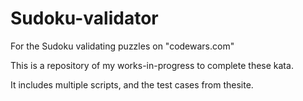 # Sudoku-validator
For the Sudoku validating puzzles on "codewars.com"

This is a repository of my works-in-progress to complete these kata.

It includes multiple scripts, and the test cases from thesite.
